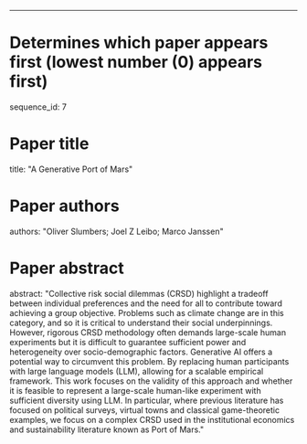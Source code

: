 --- 
# Determines which paper appears first (lowest number (0) appears first)
sequence_id: 7

# Paper title 
title: "A Generative Port of Mars"

# Paper authors 
authors: "Oliver Slumbers; Joel Z Leibo; Marco Janssen"

# Paper abstract 
abstract: "Collective risk social dilemmas (CRSD) highlight a tradeoff between individual preferences and the need for all to contribute toward achieving a group objective. Problems such as climate change are in this category, and so it is critical to understand their social underpinnings. However, rigorous CRSD methodology often demands large-scale human experiments but it is difficult to guarantee sufficient power and heterogeneity over socio-demographic factors. Generative AI offers a potential way to circumvent this problem. By replacing human participants with large language models (LLM), allowing for a scalable empirical framework. This work focuses on the validity of this approach and whether it is feasible to represent a large-scale human-like experiment with sufficient diversity using LLM. In particular, where previous literature has focused on political surveys, virtual towns and classical game-theoretic examples, we focus on a complex CRSD used in the institutional economics and sustainability literature known as Port of Mars."

